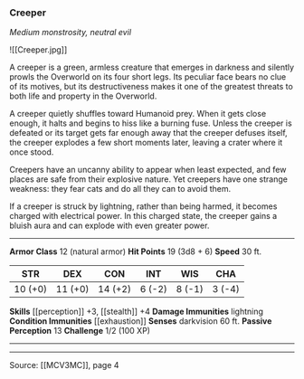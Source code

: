 ### Creeper
_Medium monstrosity, neutral evil_

![[Creeper.jpg]]

A creeper is a green, armless creature that emerges in darkness and silently prowls the Overworld on its four short legs. Its peculiar face bears no clue of its motives, but its destructiveness makes it one of the greatest threats to both life and property in the Overworld.

A creeper quietly shuffles toward Humanoid prey. When it gets close enough, it halts and begins to hiss like a burning fuse. Unless the creeper is defeated or its target gets far enough away that the creeper defuses itself, the creeper explodes a few short moments later, leaving a crater where it once stood.

Creepers have an uncanny ability to appear when least expected, and few places are safe from their explosive nature. Yet creepers have one strange weakness: they fear cats and do all they can to avoid them.

If a creeper is struck by lightning, rather than being harmed, it becomes charged with electrical power. In this charged state, the creeper gains a bluish aura and can explode with even greater power.




---

**Armor Class** 12 (natural armor)
**Hit Points** 19 (3d8 + 6)
**Speed** 30 ft.

| STR     | DEX     | CON     | INT     | WIS     | CHA     |
|---------|---------|---------|---------|---------|---------|
| 10 (+0) | 11 (+0) | 14 (+2) | 6 (-2) | 8 (-1) | 3 (-4) |

**Skills** [[perception]] +3, [[stealth]] +4
**Damage Immunities** lightning
**Condition Immunities** [[exhaustion]]
**Senses** darkvision 60 ft.
**Passive Perception** 13
**Challenge** 1/2 (100 XP)

---


---

Source: [[MCV3MC]], page 4